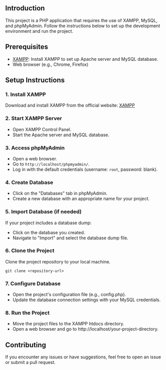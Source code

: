 ## Introduction

This project is a PHP application that requires the use of XAMPP, MySQL, and phpMyAdmin. Follow the instructions below to set up the development environment and run the project.

## Prerequisites

- [XAMPP](https://www.apachefriends.org/index.html): Install XAMPP to set up Apache server and MySQL database.
- Web browser (e.g., Chrome, Firefox)

## Setup Instructions

### 1. Install XAMPP

Download and install XAMPP from the official website: [XAMPP](https://www.apachefriends.org/index.html)

### 2. Start XAMPP Server

- Open XAMPP Control Panel.
- Start the Apache server and MySQL database.

### 3. Access phpMyAdmin

- Open a web browser.
- Go to `http://localhost/phpmyadmin/`.
- Log in with the default credentials (username: `root`, password: blank).

### 4. Create Database

- Click on the "Databases" tab in phpMyAdmin.
- Create a new database with an appropriate name for your project.

### 5. Import Database (if needed)

If your project includes a database dump:

- Click on the database you created.
- Navigate to "Import" and select the database dump file.

### 6. Clone the Project

Clone the project repository to your local machine.

```
git clone <repository-url>
```
### 7. Configure Database
- Open the project's configuration file (e.g., config.php).
- Update the database connection settings with your MySQL credentials.

### 8. Run the Project
- Move the project files to the XAMPP htdocs directory.
- Open a web browser and go to http://localhost/your-project-directory.

## Contributing
If you encounter any issues or have suggestions, feel free to open an issue or submit a pull request.